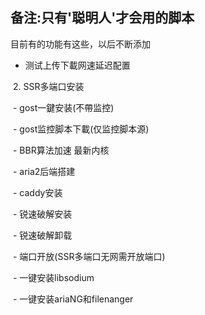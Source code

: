 备注:只有'聪明人'才会用的脚本
---
目前有的功能有这些，以后不断添加

- 测试上传下載网速延迟配置

  2. SSR多端口安装 

  - gost一鍵安装(不帶监控)

  - gost监控脚本下載(仅监控脚本源) 

  - BBR算法加速 最新内核

  - aria2后端搭建 

  - caddy安装

  - 锐速破解安装

  - 锐速破解卸载

  - 端口开放(SSR多端口无网需开放端口)

  - 一键安装libsodium

  - 一键安装ariaNG和filenanger
